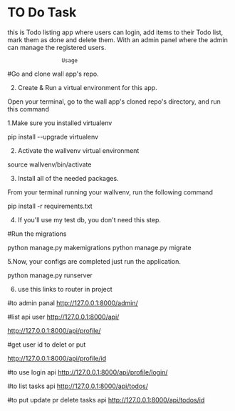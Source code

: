 # TO Do Task 

this is Todo listing app where users can login, add items to their Todo list, mark them as done
and delete them. With an admin panel where the admin can manage the registered users.

                     Usage
 
#Go and clone wall app's repo.

2. Create & Run a virtual environment for this app.

Open your terminal, go to the wall app's cloned repo's directory, and run this command

1.Make sure you installed virtualenv

pip install --upgrade virtualenv

2. Activate the wallvenv virtual environment
 
source wallvenv/bin/activate


3. Install all of the needed packages.

From your terminal running your wallvenv, run the following command

pip install -r requirements.txt

4. If you'll use my test db, you don't need this step.

#Run the migrations

python manage.py makemigrations
python manage.py migrate


5.Now, your configs are completed just run the application.

python manage.py runserver

6. use this links to router in project 

#to admin panal 
http://127.0.0.1:8000/admin/

#list api user 
http://127.0.0.1:8000/api/

http://127.0.0.1:8000/api/profile/

#get user id to delet or put 

http://127.0.0.1:8000/api/profile/id

#to use login api
http://127.0.0.1:8000/api/profile/login/

#to list tasks api 
http://127.0.0.1:8000/api/todos/

#to put update pr delete tasks api 
http://127.0.0.1:8000/api/todos/id


